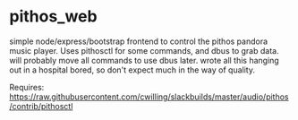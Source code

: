 # pithos_web

simple node/express/bootstrap frontend to control the pithos pandora music player. Uses pithosctl for some commands, and dbus to grab data. will probably move all commands to use dbus later. wrote all this hanging out in a hospital bored, so don't expect much in the way of quality.  

Requires: https://raw.githubusercontent.com/cwilling/slackbuilds/master/audio/pithos/contrib/pithosctl
